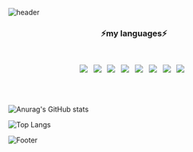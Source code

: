![header](https://capsule-render.vercel.app/api?type=waving&color=cccccc&height=200&section=header&text=MOON&fontSize=90)

<h3 align="center"><b>⚡my languages⚡</b></h3>
</br>
<p align="center">
<img src="https://img.shields.io/badge/c++-00599C?style=flat-square&logo=c%2B%2B&logoColor=white"/></a> &nbsp
<img src="https://img.shields.io/badge/Kotlin-8b00cc?style=flat-square&logo=Kotlin&logoColor=white"/></a> &nbsp
<img src="https://img.shields.io/badge/JAVA-cc6600?style=flat-square&logo=Java&logoColor=white"/></a> &nbsp
<img src="https://img.shields.io/badge/Android-3DDC84?style=flat-square&logo=Android&logoColor=white"/></a> &nbsp
<img src="https://img.shields.io/badge/c-1177ff?style=flat-square&logo=c&logoColor=white"/></a> &nbsp
<img src="https://img.shields.io/badge/HTML5-E34F26?style=flat-square&logo=HTML5&logoColor=white"/></a> &nbsp
<img src="https://img.shields.io/badge/CSS3-1572B6?style=flat-square&logo=CSS3&logoColor=white"/></a> &nbsp
<img src="https://img.shields.io/badge/JavaScript-F7DF1E?style=flat-square&logo=JavaScript&logoColor=white"/></a> &nbsp

<br><br>

![Anurag's GitHub stats](https://github-readme-stats.vercel.app/api?username=moon12-3&show_icons=true&theme=dracula)

![Top Langs](https://github-readme-stats.vercel.app/api/top-langs/?username=moon12-3&layout=compact&theme=dark)

![Footer](https://capsule-render.vercel.app/api?type=waving&color=cccccc&height=200&section=footer)

<!--
**moon12-3/moon12-3** is a ✨ _special_ ✨ repository because its `README.md` (this file) appears on your GitHub profile.

Here are some ideas to get you started:

- 🔭 I’m currently working on ...
- 🌱 I’m currently learning ...
- 👯 I’m looking to collaborate on ...
- 🤔 I’m looking for help with ...
- 💬 Ask me about ...
- 📫 How to reach me: ...
- 😄 Pronouns: ...
- ⚡ Fun fact: ...
-->
